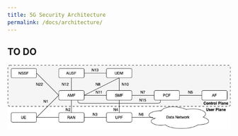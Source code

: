 ```yaml
---
title: 5G Security Architecture
permalink: /docs/architecture/
---
```


## TO DO
![alt text](https://github.com/PienvandenAbeele/Simply5GSecurity/blob/main/Drawings/Overview5G-Page-11.drawio.png "Logo Title Text 1")
